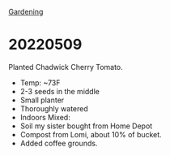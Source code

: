 [Gardening](index.md)

# 20220509

Planted Chadwick Cherry Tomato.
* Temp: ~73F
* 2-3 seeds in the middle
* Small planter
* Thoroughly watered
* Indoors
Mixed:
* Soil my sister bought from Home Depot
* Compost from Lomi, about 10% of bucket.
* Added coffee grounds.